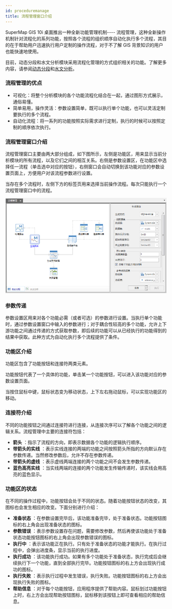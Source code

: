 ```yaml
---
id: proceduremanage
title: 流程管理窗口介绍
---
```

SuperMap GIS 10i 桌面推出一种全新功能管理机制----
流程管理，这种全新操作机制针对流程化的系列功能，按照各个流程的组织顺序自动化执行多个流程，其目的在于帮助用户迅速执行用户定制的操作流程，对于不了解 GIS
背景知识的用户也能快速地使用。

目前，动态分段和水文分析模块采用流程化管理的方式组织相关的功能。了解更多内容，请参阅[动态分段](../DynamicSeg/DynamicS.html)和[水文分析](../Hydrology/HydrologyAnalyst.html)。

### 流程管理的优点

  * 可视化：将整个分析模块的各个功能流程化结合在一起，通过图形方式展示，通俗易懂。
  * 简单易用，操作灵活：参数设置简单，既可以执行单个功能，也可以灵活定制要执行的多个流程。
  * 自动化流程：将一系列的功能按照实际需求进行定制，执行的时候可以按照定制的顺序依次执行。

### 流程管理窗口介绍

流程管理窗口主要由两大部分组成，如下图所示，左侧是功能区，用来显示当前分析模块的所有流程，以及它们之间的相互关系。右侧是参数设置区，在功能区中选择任一流程（单击选中对应的按钮），右侧窗口会自动切换到该功能对应的参数设置页面上，方便用户对该流程参数进行设置。

当存在多个流程时，左侧下方的标签页用来选择当前操作流程。每次只能执行一个流程管理窗口中的流程。

![](img/WINIntro.png)  


### 参数传递

参数设置区用来对各个功能必需（或者可选）的参数进行设置。当执行单个功能时，通过参数设置窗口中输入的参数进行；对于耦合性较高的多个功能，允许上下游功能之间通过传递的方式获取参数，即后续的功能可以从已经执行的功能得到的结果中获取。此种方式为自动化执行多个流程提供了条件。

### 功能区介绍

功能区包含了功能按钮和连接符两类元素。

功能按钮代表了一个具体的功能，单击某一个功能按钮，可以进入该功能对应的参数设置页面。

当按住鼠标中键，鼠标状态变为移动状态，上下左右拖动鼠标，可以实现功能区的移动。

### 连接符介绍

不同的功能按钮之间通过连接符进行连接，从连接次序可以了解各个功能之间的逻辑关系。流程管理中主要的连接符包括：

  * **箭头** ：指示了流程的方向，即表示数据各个功能的逻辑执行顺序。
  * **带箭头的实线** ：表示实线连接的两端的功能之间按照箭头所指的方向默认存在参数传递。当然修改参数后，允许不存在参数传递。
  * **带箭头的虚线** ：表示虚线两端连接的两个功能之间不会发生参数传递。
  * **蓝色高亮实线** ：当实线两端的连接的两个功能发生传输传递时，该实线会用高亮的蓝色显示。

### 功能区的状态

在不同的操作过程中，功能按钮会处于不同的状态。随着功能按钮状态的改变，其图标也会发生相应的改变。下面分别进行介绍：

  * **准备状态** ：在参数设置完毕后，该功能准备完毕，处于准备状态。功能按钮图标的右上角会出现准备状态的图标。
  * **参数错误** ：表示参数设置存在问题，需要修改参数，然后再使该功能处于准备状态功能按钮图标的右上角会出现参数错误的图标。
  * **执行中** ：表示该功能正在执行。只有处于准备状态的功能才能执行。在执行过程中，会弹出进度条，显示当前的执行进度。
  * **执行成功** ：该功能执行成功。如果有多个功能处于准备状态，执行完成后会继续执行下一个功能，直到全部执行完毕。功能按钮图标的右上方会出现执行成功的图标。
  * **执行失败** ：表示执行过程中发生错误，执行失败。功能按钮图标的右上方会出现执行失败的图标。
  * **帮助信息** ：对于每个功能按钮，应用程序提供了帮助内容。鼠标划过功能按钮上时，右上方会出现帮助按钮图标，鼠标移到该按钮上即可查看相应的帮助信息。


